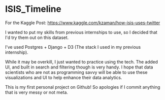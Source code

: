 # ISIS_Timeline
For the Kaggle Post: https://www.kaggle.com/kzaman/how-isis-uses-twitter

I wanted to put my skills from previous internships to use, so I decided that I'd try them out on this dataset.

I've used Postgres + Django + D3 (The stack I used in my previous internship).

While it may be overkill, I just wanted to practice using the tech. The added UI, and built in search and filtering though is very handy.
I hope that data scientists who are not as programming savvy will be able to use these visualizations and UI to help enhance their data analytics. 

This is my first personal project on Github! So apologies if I commit anything that is very messy or not meta.
